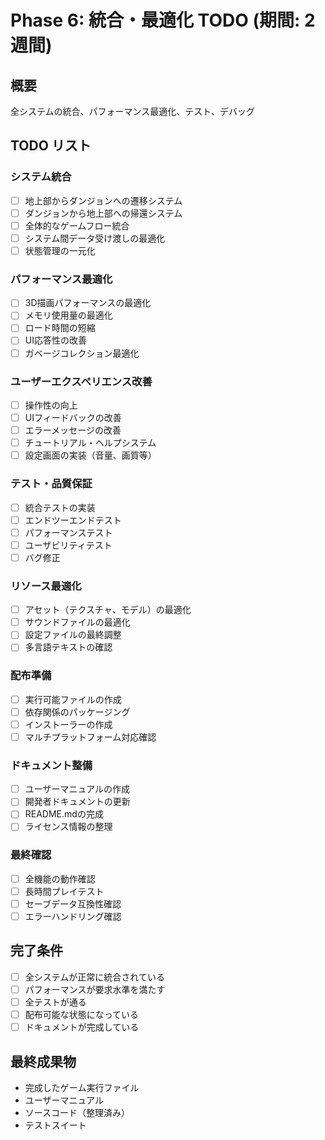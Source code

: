 # Phase 6: 統合・最適化 TODO (期間: 2週間)

## 概要
全システムの統合、パフォーマンス最適化、テスト、デバッグ

## TODO リスト

### システム統合
- [ ] 地上部からダンジョンへの遷移システム
- [ ] ダンジョンから地上部への帰還システム
- [ ] 全体的なゲームフロー統合
- [ ] システム間データ受け渡しの最適化
- [ ] 状態管理の一元化

### パフォーマンス最適化
- [ ] 3D描画パフォーマンスの最適化
- [ ] メモリ使用量の最適化
- [ ] ロード時間の短縮
- [ ] UI応答性の改善
- [ ] ガベージコレクション最適化

### ユーザーエクスペリエンス改善
- [ ] 操作性の向上
- [ ] UIフィードバックの改善
- [ ] エラーメッセージの改善
- [ ] チュートリアル・ヘルプシステム
- [ ] 設定画面の実装（音量、画質等）

### テスト・品質保証
- [ ] 統合テストの実装
- [ ] エンドツーエンドテスト
- [ ] パフォーマンステスト
- [ ] ユーザビリティテスト
- [ ] バグ修正

### リソース最適化
- [ ] アセット（テクスチャ、モデル）の最適化
- [ ] サウンドファイルの最適化
- [ ] 設定ファイルの最終調整
- [ ] 多言語テキストの確認

### 配布準備
- [ ] 実行可能ファイルの作成
- [ ] 依存関係のパッケージング
- [ ] インストーラーの作成
- [ ] マルチプラットフォーム対応確認

### ドキュメント整備
- [ ] ユーザーマニュアルの作成
- [ ] 開発者ドキュメントの更新
- [ ] README.mdの完成
- [ ] ライセンス情報の整理

### 最終確認
- [ ] 全機能の動作確認
- [ ] 長時間プレイテスト
- [ ] セーブデータ互換性確認
- [ ] エラーハンドリング確認

## 完了条件
- [ ] 全システムが正常に統合されている
- [ ] パフォーマンスが要求水準を満たす
- [ ] 全テストが通る
- [ ] 配布可能な状態になっている
- [ ] ドキュメントが完成している

## 最終成果物
- 完成したゲーム実行ファイル
- ユーザーマニュアル
- ソースコード（整理済み）
- テストスイート